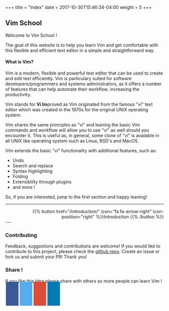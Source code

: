 +++
title = "Index"
date =  2017-10-30T15:46:34-04:00
weight = 5
+++

## Vim School

Welcome to Vim School !

The goal of this website is to help you learn Vim and get comfortable with this flexible and efficient text editor in a simple and straightforward way.

#### What is Vim?

Vim is a modern, flexible and powerful text editor that can be used to create and edit text efficiently. Vim is particulary suited for software developers/programmers and systems administrators, as it offers a number of features that can help automate their workflow, increasing the productivity.

Vim stands for **Vi Im**proved as Vim originated from the famous "vi" text editor which was created in the 1970s for the original UNIX operating system. 

Vim shares the same principles as "vi" and leaning the basic Vim commands and workflow will allow you to use "vi" as well should you encounter it. This is useful as, in general, some clone of "vi" is available in all UNIX like operating system such as Linux, BSD's and MacOS.

Vim extends the basic "vi" functionality with additional features, such as:

* Undo
* Search and replace
* Syntax highlighting
* Folding
* Extensibility through plugins
* and more !

So, if you are interested, jump to the first section and happy leaning!

---
<div style="text-align: right">
{{% button href="/introduction/" icon="fa fa-arrow-right" icon-position="right" %}}Introduction {{% /button %}}
</div>
---

### Contributing

Feedback, suggestions and contributions are welcome! If you would like to contribute to this project, please check the [github repo](https://github.com/renatosuero/vimschool). Create an issue or fork us and submit your PR! Thank you!

### Share !

If you like this idea please share with others so more people can learn Vim !

<!-- Add font awesome icons -->
<a target="_blank" href="https://www.facebook.com/sharer/sharer.php?u=https://vimschool.com/" style="padding: 20px; font-size: 30px; width: 70px; text-align: center; text-decoration: none; margin: 5px 2px;background: #3B5998; color: white;" class="fa fa-facebook"></a>
<a target="_blank" href="https://twitter.com/intent/tweet?url=https://vimschool.com/&via=vimschool&text=VimSchool:%20Learn%20the%20Vim%20Text%20Editor&hashtags=learnvim%2Cvim&" style="padding: 20px; font-size: 30px; width: 70px; text-align: center; text-decoration: none; margin: 5px 2px;background: #55ACEE; color: white;" class="fa fa-twitter"></a>
<a target="_blank" href="https://plus.google.com/share?url=https://vimschool.com/" style="padding: 20px; font-size: 30px; width: 70px; text-align: center; text-decoration: none; margin: 5px 2px;background: #dd4b39; color: white;" class="fa fa-google"></a>
<a target="_blank" href="https://www.linkedin.com/shareArticle?mini=true&url=https://vimschool.com/&title=Lear the Vim Text Editor&summary=Learn Vim&source=https://vimschool.com" style="padding: 20px; font-size: 30px; width: 70px; text-align: center; text-decoration: none; margin: 5px 2px;background: #007bb5; color: white;" class="fa fa-linkedin"></a>

